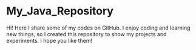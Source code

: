 # My_Java_Repository
Hi! Here I share some of my codes on GitHub. I enjoy coding and learning new things, so I created this repository to show my projects and experiments. I hope you like them!
